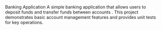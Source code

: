 Banking Application
A simple banking application that allows users to deposit funds and  transfer funds between accounts . 
This project demonstrates basic account management features and provides unit tests for key operations.

